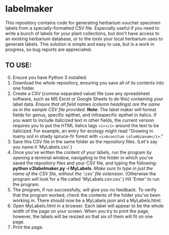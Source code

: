 # labelmaker
This repository contains code for generating herbarium voucher specimen labels from a specially-formatted CSV file. Especially useful if you need to write a bunch of labels for your plant collections, but don't have access to an existing herbarium database, or to the tools your local herbarium uses to generate labels. This solution is simple and easy to use, but is a work in progress, so bug reports are appreciated. 

## TO USE:
0. Ensure you have Python 3 installed. 
1. Download the whole repository, ensuring you save all of its contents into one folder.
2. Create a CSV (comma-separated value) file (use any spreadsheet software, such as MS Excel or Google Sheets to do this) containing your label data. *Ensure that all field names (column headings) are the same as in the sample CSV file provided.* 
**Note**: The label maker will format fields for genus, specific epithet, and infraspecific epithet in italics. If you want to include italicized text in other fields, the current version requires you to put the HTML italics tags `<i></i>` around the text to be italicized. For example, an entry for ecology might read "Growing in loamy soil in shady spruce-fir forest with `<i>Aconitum columbianum</i>`."
3. Save this CSV file in the same folder as the repository files. (Let's say you name it 'MyLabels.csv'.)
4. Once you've written the content of your labels, run the program by opening a terminal window, navigating to the folder in which you've saved the repository files and your CSV file, and typing the following: __python v3labelmaker.py -i MyLabels__.
*Make sure to type in just the name of the CSV file, without the '.csv' file extension.* (Otherwise the program will look for a file called 'MyLabels.csv.csv'.) Hit 'Enter' to run the program. 
5. The program, if run successfully, will give you no feedback. To verify that the program worked, check the contents of the folder you've been working in. There should now be a MyLabels.json and a MyLabels.html. 
6. Open MyLabels.html in a browser. Each label will appear to be the whole width of the page on your screen. When you try to print the page, however, the labels will be resized so that six of them will fit on one page. 
7. Print the page. 

